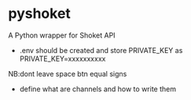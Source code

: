 # pyshoket
A Python wrapper for Shoket API


- .env should be created and store PRIVATE_KEY as
PRIVATE_KEY=xxxxxxxxxx

NB:dont leave space btn equal signs

- define what are channels and how to write them